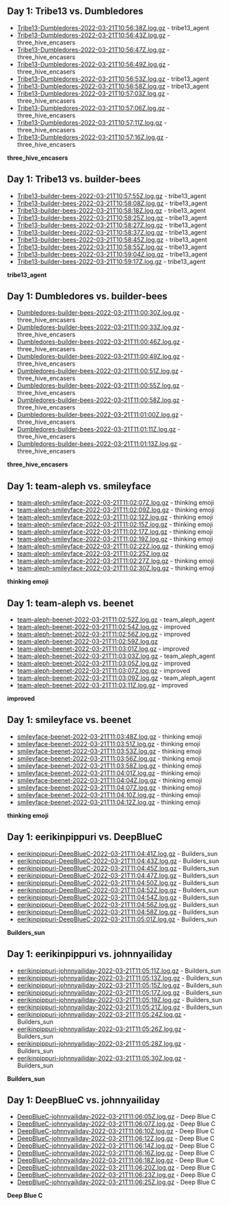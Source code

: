 ## Day 1: Tribe13 vs. Dumbledores

- [Tribe13-Dumbledores-2022-03-21T10:56:38Z.log.gz](day1-Tribe13-Dumbledores/Tribe13-Dumbledores-2022-03-21T10:56:38Z.log.gz) - tribe13_agent
- [Tribe13-Dumbledores-2022-03-21T10:56:43Z.log.gz](day1-Tribe13-Dumbledores/Tribe13-Dumbledores-2022-03-21T10:56:43Z.log.gz) - three_hive_encasers
- [Tribe13-Dumbledores-2022-03-21T10:56:47Z.log.gz](day1-Tribe13-Dumbledores/Tribe13-Dumbledores-2022-03-21T10:56:47Z.log.gz) - three_hive_encasers
- [Tribe13-Dumbledores-2022-03-21T10:56:49Z.log.gz](day1-Tribe13-Dumbledores/Tribe13-Dumbledores-2022-03-21T10:56:49Z.log.gz) - three_hive_encasers
- [Tribe13-Dumbledores-2022-03-21T10:56:53Z.log.gz](day1-Tribe13-Dumbledores/Tribe13-Dumbledores-2022-03-21T10:56:53Z.log.gz) - tribe13_agent
- [Tribe13-Dumbledores-2022-03-21T10:56:58Z.log.gz](day1-Tribe13-Dumbledores/Tribe13-Dumbledores-2022-03-21T10:56:58Z.log.gz) - tribe13_agent
- [Tribe13-Dumbledores-2022-03-21T10:57:03Z.log.gz](day1-Tribe13-Dumbledores/Tribe13-Dumbledores-2022-03-21T10:57:03Z.log.gz) - three_hive_encasers
- [Tribe13-Dumbledores-2022-03-21T10:57:06Z.log.gz](day1-Tribe13-Dumbledores/Tribe13-Dumbledores-2022-03-21T10:57:06Z.log.gz) - three_hive_encasers
- [Tribe13-Dumbledores-2022-03-21T10:57:11Z.log.gz](day1-Tribe13-Dumbledores/Tribe13-Dumbledores-2022-03-21T10:57:11Z.log.gz) - three_hive_encasers
- [Tribe13-Dumbledores-2022-03-21T10:57:16Z.log.gz](day1-Tribe13-Dumbledores/Tribe13-Dumbledores-2022-03-21T10:57:16Z.log.gz) - three_hive_encasers

**three_hive_encasers**

## Day 1: Tribe13 vs. builder-bees

- [Tribe13-builder-bees-2022-03-21T10:57:55Z.log.gz](day1-Tribe13-builder-bees/Tribe13-builder-bees-2022-03-21T10:57:55Z.log.gz) - tribe13_agent
- [Tribe13-builder-bees-2022-03-21T10:58:08Z.log.gz](day1-Tribe13-builder-bees/Tribe13-builder-bees-2022-03-21T10:58:08Z.log.gz) - tribe13_agent
- [Tribe13-builder-bees-2022-03-21T10:58:18Z.log.gz](day1-Tribe13-builder-bees/Tribe13-builder-bees-2022-03-21T10:58:18Z.log.gz) - tribe13_agent
- [Tribe13-builder-bees-2022-03-21T10:58:25Z.log.gz](day1-Tribe13-builder-bees/Tribe13-builder-bees-2022-03-21T10:58:25Z.log.gz) - tribe13_agent
- [Tribe13-builder-bees-2022-03-21T10:58:27Z.log.gz](day1-Tribe13-builder-bees/Tribe13-builder-bees-2022-03-21T10:58:27Z.log.gz) - tribe13_agent
- [Tribe13-builder-bees-2022-03-21T10:58:37Z.log.gz](day1-Tribe13-builder-bees/Tribe13-builder-bees-2022-03-21T10:58:37Z.log.gz) - tribe13_agent
- [Tribe13-builder-bees-2022-03-21T10:58:45Z.log.gz](day1-Tribe13-builder-bees/Tribe13-builder-bees-2022-03-21T10:58:45Z.log.gz) - tribe13_agent
- [Tribe13-builder-bees-2022-03-21T10:58:55Z.log.gz](day1-Tribe13-builder-bees/Tribe13-builder-bees-2022-03-21T10:58:55Z.log.gz) - tribe13_agent
- [Tribe13-builder-bees-2022-03-21T10:59:04Z.log.gz](day1-Tribe13-builder-bees/Tribe13-builder-bees-2022-03-21T10:59:04Z.log.gz) - tribe13_agent
- [Tribe13-builder-bees-2022-03-21T10:59:17Z.log.gz](day1-Tribe13-builder-bees/Tribe13-builder-bees-2022-03-21T10:59:17Z.log.gz) - tribe13_agent

**tribe13_agent**

## Day 1: Dumbledores vs. builder-bees

- [Dumbledores-builder-bees-2022-03-21T11:00:30Z.log.gz](day1-Dumbledores-builder-bees/Dumbledores-builder-bees-2022-03-21T11:00:30Z.log.gz) - three_hive_encasers
- [Dumbledores-builder-bees-2022-03-21T11:00:33Z.log.gz](day1-Dumbledores-builder-bees/Dumbledores-builder-bees-2022-03-21T11:00:33Z.log.gz) - three_hive_encasers
- [Dumbledores-builder-bees-2022-03-21T11:00:46Z.log.gz](day1-Dumbledores-builder-bees/Dumbledores-builder-bees-2022-03-21T11:00:46Z.log.gz) - three_hive_encasers
- [Dumbledores-builder-bees-2022-03-21T11:00:49Z.log.gz](day1-Dumbledores-builder-bees/Dumbledores-builder-bees-2022-03-21T11:00:49Z.log.gz) - three_hive_encasers
- [Dumbledores-builder-bees-2022-03-21T11:00:51Z.log.gz](day1-Dumbledores-builder-bees/Dumbledores-builder-bees-2022-03-21T11:00:51Z.log.gz) - three_hive_encasers
- [Dumbledores-builder-bees-2022-03-21T11:00:55Z.log.gz](day1-Dumbledores-builder-bees/Dumbledores-builder-bees-2022-03-21T11:00:55Z.log.gz) - three_hive_encasers
- [Dumbledores-builder-bees-2022-03-21T11:00:58Z.log.gz](day1-Dumbledores-builder-bees/Dumbledores-builder-bees-2022-03-21T11:00:58Z.log.gz) - three_hive_encasers
- [Dumbledores-builder-bees-2022-03-21T11:01:00Z.log.gz](day1-Dumbledores-builder-bees/Dumbledores-builder-bees-2022-03-21T11:01:00Z.log.gz) - three_hive_encasers
- [Dumbledores-builder-bees-2022-03-21T11:01:11Z.log.gz](day1-Dumbledores-builder-bees/Dumbledores-builder-bees-2022-03-21T11:01:11Z.log.gz) - three_hive_encasers
- [Dumbledores-builder-bees-2022-03-21T11:01:13Z.log.gz](day1-Dumbledores-builder-bees/Dumbledores-builder-bees-2022-03-21T11:01:13Z.log.gz) - three_hive_encasers

**three_hive_encasers**

## Day 1: team-aleph vs. smileyface

- [team-aleph-smileyface-2022-03-21T11:02:07Z.log.gz](day1-team-aleph-smileyface/team-aleph-smileyface-2022-03-21T11:02:07Z.log.gz) - thinking emoji
- [team-aleph-smileyface-2022-03-21T11:02:09Z.log.gz](day1-team-aleph-smileyface/team-aleph-smileyface-2022-03-21T11:02:09Z.log.gz) - thinking emoji
- [team-aleph-smileyface-2022-03-21T11:02:12Z.log.gz](day1-team-aleph-smileyface/team-aleph-smileyface-2022-03-21T11:02:12Z.log.gz) - thinking emoji
- [team-aleph-smileyface-2022-03-21T11:02:15Z.log.gz](day1-team-aleph-smileyface/team-aleph-smileyface-2022-03-21T11:02:15Z.log.gz) - thinking emoji
- [team-aleph-smileyface-2022-03-21T11:02:17Z.log.gz](day1-team-aleph-smileyface/team-aleph-smileyface-2022-03-21T11:02:17Z.log.gz) - thinking emoji
- [team-aleph-smileyface-2022-03-21T11:02:19Z.log.gz](day1-team-aleph-smileyface/team-aleph-smileyface-2022-03-21T11:02:19Z.log.gz) - thinking emoji
- [team-aleph-smileyface-2022-03-21T11:02:22Z.log.gz](day1-team-aleph-smileyface/team-aleph-smileyface-2022-03-21T11:02:22Z.log.gz) - thinking emoji
- [team-aleph-smileyface-2022-03-21T11:02:25Z.log.gz](day1-team-aleph-smileyface/team-aleph-smileyface-2022-03-21T11:02:25Z.log.gz)
- [team-aleph-smileyface-2022-03-21T11:02:27Z.log.gz](day1-team-aleph-smileyface/team-aleph-smileyface-2022-03-21T11:02:27Z.log.gz) - thinking emoji
- [team-aleph-smileyface-2022-03-21T11:02:30Z.log.gz](day1-team-aleph-smileyface/team-aleph-smileyface-2022-03-21T11:02:30Z.log.gz) - thinking emoji

**thinking emoji**

## Day 1: team-aleph vs. beenet

- [team-aleph-beenet-2022-03-21T11:02:52Z.log.gz](day1-team-aleph-beenet/team-aleph-beenet-2022-03-21T11:02:52Z.log.gz) - team_aleph_agent
- [team-aleph-beenet-2022-03-21T11:02:54Z.log.gz](day1-team-aleph-beenet/team-aleph-beenet-2022-03-21T11:02:54Z.log.gz) - improved
- [team-aleph-beenet-2022-03-21T11:02:56Z.log.gz](day1-team-aleph-beenet/team-aleph-beenet-2022-03-21T11:02:56Z.log.gz) - improved
- [team-aleph-beenet-2022-03-21T11:02:59Z.log.gz](day1-team-aleph-beenet/team-aleph-beenet-2022-03-21T11:02:59Z.log.gz)
- [team-aleph-beenet-2022-03-21T11:03:01Z.log.gz](day1-team-aleph-beenet/team-aleph-beenet-2022-03-21T11:03:01Z.log.gz) - improved
- [team-aleph-beenet-2022-03-21T11:03:03Z.log.gz](day1-team-aleph-beenet/team-aleph-beenet-2022-03-21T11:03:03Z.log.gz) - team_aleph_agent
- [team-aleph-beenet-2022-03-21T11:03:05Z.log.gz](day1-team-aleph-beenet/team-aleph-beenet-2022-03-21T11:03:05Z.log.gz) - improved
- [team-aleph-beenet-2022-03-21T11:03:07Z.log.gz](day1-team-aleph-beenet/team-aleph-beenet-2022-03-21T11:03:07Z.log.gz) - improved
- [team-aleph-beenet-2022-03-21T11:03:09Z.log.gz](day1-team-aleph-beenet/team-aleph-beenet-2022-03-21T11:03:09Z.log.gz) - team_aleph_agent
- [team-aleph-beenet-2022-03-21T11:03:11Z.log.gz](day1-team-aleph-beenet/team-aleph-beenet-2022-03-21T11:03:11Z.log.gz) - improved

**improved**

## Day 1: smileyface vs. beenet

- [smileyface-beenet-2022-03-21T11:03:48Z.log.gz](day1-smileyface-beenet/smileyface-beenet-2022-03-21T11:03:48Z.log.gz) - thinking emoji
- [smileyface-beenet-2022-03-21T11:03:51Z.log.gz](day1-smileyface-beenet/smileyface-beenet-2022-03-21T11:03:51Z.log.gz) - thinking emoji
- [smileyface-beenet-2022-03-21T11:03:53Z.log.gz](day1-smileyface-beenet/smileyface-beenet-2022-03-21T11:03:53Z.log.gz) - thinking emoji
- [smileyface-beenet-2022-03-21T11:03:56Z.log.gz](day1-smileyface-beenet/smileyface-beenet-2022-03-21T11:03:56Z.log.gz) - thinking emoji
- [smileyface-beenet-2022-03-21T11:03:58Z.log.gz](day1-smileyface-beenet/smileyface-beenet-2022-03-21T11:03:58Z.log.gz) - thinking emoji
- [smileyface-beenet-2022-03-21T11:04:01Z.log.gz](day1-smileyface-beenet/smileyface-beenet-2022-03-21T11:04:01Z.log.gz) - thinking emoji
- [smileyface-beenet-2022-03-21T11:04:04Z.log.gz](day1-smileyface-beenet/smileyface-beenet-2022-03-21T11:04:04Z.log.gz) - thinking emoji
- [smileyface-beenet-2022-03-21T11:04:07Z.log.gz](day1-smileyface-beenet/smileyface-beenet-2022-03-21T11:04:07Z.log.gz) - thinking emoji
- [smileyface-beenet-2022-03-21T11:04:10Z.log.gz](day1-smileyface-beenet/smileyface-beenet-2022-03-21T11:04:10Z.log.gz) - thinking emoji
- [smileyface-beenet-2022-03-21T11:04:12Z.log.gz](day1-smileyface-beenet/smileyface-beenet-2022-03-21T11:04:12Z.log.gz) - thinking emoji

**thinking emoji**

## Day 1: eerikinpippuri vs. DeepBlueC

- [eerikinpippuri-DeepBlueC-2022-03-21T11:04:41Z.log.gz](day1-eerikinpippuri-DeepBlueC/eerikinpippuri-DeepBlueC-2022-03-21T11:04:41Z.log.gz) - Builders_sun
- [eerikinpippuri-DeepBlueC-2022-03-21T11:04:43Z.log.gz](day1-eerikinpippuri-DeepBlueC/eerikinpippuri-DeepBlueC-2022-03-21T11:04:43Z.log.gz) - Builders_sun
- [eerikinpippuri-DeepBlueC-2022-03-21T11:04:45Z.log.gz](day1-eerikinpippuri-DeepBlueC/eerikinpippuri-DeepBlueC-2022-03-21T11:04:45Z.log.gz) - Builders_sun
- [eerikinpippuri-DeepBlueC-2022-03-21T11:04:47Z.log.gz](day1-eerikinpippuri-DeepBlueC/eerikinpippuri-DeepBlueC-2022-03-21T11:04:47Z.log.gz) - Builders_sun
- [eerikinpippuri-DeepBlueC-2022-03-21T11:04:50Z.log.gz](day1-eerikinpippuri-DeepBlueC/eerikinpippuri-DeepBlueC-2022-03-21T11:04:50Z.log.gz) - Builders_sun
- [eerikinpippuri-DeepBlueC-2022-03-21T11:04:52Z.log.gz](day1-eerikinpippuri-DeepBlueC/eerikinpippuri-DeepBlueC-2022-03-21T11:04:52Z.log.gz) - Builders_sun
- [eerikinpippuri-DeepBlueC-2022-03-21T11:04:54Z.log.gz](day1-eerikinpippuri-DeepBlueC/eerikinpippuri-DeepBlueC-2022-03-21T11:04:54Z.log.gz) - Builders_sun
- [eerikinpippuri-DeepBlueC-2022-03-21T11:04:56Z.log.gz](day1-eerikinpippuri-DeepBlueC/eerikinpippuri-DeepBlueC-2022-03-21T11:04:56Z.log.gz) - Builders_sun
- [eerikinpippuri-DeepBlueC-2022-03-21T11:04:58Z.log.gz](day1-eerikinpippuri-DeepBlueC/eerikinpippuri-DeepBlueC-2022-03-21T11:04:58Z.log.gz) - Builders_sun
- [eerikinpippuri-DeepBlueC-2022-03-21T11:05:01Z.log.gz](day1-eerikinpippuri-DeepBlueC/eerikinpippuri-DeepBlueC-2022-03-21T11:05:01Z.log.gz) - Builders_sun

**Builders_sun**

## Day 1: eerikinpippuri vs. johnnyailiday

- [eerikinpippuri-johnnyailiday-2022-03-21T11:05:11Z.log.gz](day1-eerikinpippuri-johnnyailiday/eerikinpippuri-johnnyailiday-2022-03-21T11:05:11Z.log.gz) - Builders_sun
- [eerikinpippuri-johnnyailiday-2022-03-21T11:05:13Z.log.gz](day1-eerikinpippuri-johnnyailiday/eerikinpippuri-johnnyailiday-2022-03-21T11:05:13Z.log.gz) - Builders_sun
- [eerikinpippuri-johnnyailiday-2022-03-21T11:05:15Z.log.gz](day1-eerikinpippuri-johnnyailiday/eerikinpippuri-johnnyailiday-2022-03-21T11:05:15Z.log.gz) - Builders_sun
- [eerikinpippuri-johnnyailiday-2022-03-21T11:05:17Z.log.gz](day1-eerikinpippuri-johnnyailiday/eerikinpippuri-johnnyailiday-2022-03-21T11:05:17Z.log.gz) - Builders_sun
- [eerikinpippuri-johnnyailiday-2022-03-21T11:05:19Z.log.gz](day1-eerikinpippuri-johnnyailiday/eerikinpippuri-johnnyailiday-2022-03-21T11:05:19Z.log.gz) - Builders_sun
- [eerikinpippuri-johnnyailiday-2022-03-21T11:05:21Z.log.gz](day1-eerikinpippuri-johnnyailiday/eerikinpippuri-johnnyailiday-2022-03-21T11:05:21Z.log.gz) - Builders_sun
- [eerikinpippuri-johnnyailiday-2022-03-21T11:05:24Z.log.gz](day1-eerikinpippuri-johnnyailiday/eerikinpippuri-johnnyailiday-2022-03-21T11:05:24Z.log.gz) - Builders_sun
- [eerikinpippuri-johnnyailiday-2022-03-21T11:05:26Z.log.gz](day1-eerikinpippuri-johnnyailiday/eerikinpippuri-johnnyailiday-2022-03-21T11:05:26Z.log.gz) - Builders_sun
- [eerikinpippuri-johnnyailiday-2022-03-21T11:05:28Z.log.gz](day1-eerikinpippuri-johnnyailiday/eerikinpippuri-johnnyailiday-2022-03-21T11:05:28Z.log.gz) - Builders_sun
- [eerikinpippuri-johnnyailiday-2022-03-21T11:05:30Z.log.gz](day1-eerikinpippuri-johnnyailiday/eerikinpippuri-johnnyailiday-2022-03-21T11:05:30Z.log.gz) - Builders_sun

**Builders_sun**

## Day 1: DeepBlueC vs. johnnyailiday

- [DeepBlueC-johnnyailiday-2022-03-21T11:06:05Z.log.gz](day1-DeepBlueC-johnnyailiday/DeepBlueC-johnnyailiday-2022-03-21T11:06:05Z.log.gz) - Deep Blue C
- [DeepBlueC-johnnyailiday-2022-03-21T11:06:07Z.log.gz](day1-DeepBlueC-johnnyailiday/DeepBlueC-johnnyailiday-2022-03-21T11:06:07Z.log.gz) - Deep Blue C
- [DeepBlueC-johnnyailiday-2022-03-21T11:06:10Z.log.gz](day1-DeepBlueC-johnnyailiday/DeepBlueC-johnnyailiday-2022-03-21T11:06:10Z.log.gz) - Deep Blue C
- [DeepBlueC-johnnyailiday-2022-03-21T11:06:12Z.log.gz](day1-DeepBlueC-johnnyailiday/DeepBlueC-johnnyailiday-2022-03-21T11:06:12Z.log.gz) - Deep Blue C
- [DeepBlueC-johnnyailiday-2022-03-21T11:06:14Z.log.gz](day1-DeepBlueC-johnnyailiday/DeepBlueC-johnnyailiday-2022-03-21T11:06:14Z.log.gz) - Deep Blue C
- [DeepBlueC-johnnyailiday-2022-03-21T11:06:16Z.log.gz](day1-DeepBlueC-johnnyailiday/DeepBlueC-johnnyailiday-2022-03-21T11:06:16Z.log.gz) - Deep Blue C
- [DeepBlueC-johnnyailiday-2022-03-21T11:06:18Z.log.gz](day1-DeepBlueC-johnnyailiday/DeepBlueC-johnnyailiday-2022-03-21T11:06:18Z.log.gz) - Deep Blue C
- [DeepBlueC-johnnyailiday-2022-03-21T11:06:20Z.log.gz](day1-DeepBlueC-johnnyailiday/DeepBlueC-johnnyailiday-2022-03-21T11:06:20Z.log.gz) - Deep Blue C
- [DeepBlueC-johnnyailiday-2022-03-21T11:06:23Z.log.gz](day1-DeepBlueC-johnnyailiday/DeepBlueC-johnnyailiday-2022-03-21T11:06:23Z.log.gz) - Deep Blue C
- [DeepBlueC-johnnyailiday-2022-03-21T11:06:25Z.log.gz](day1-DeepBlueC-johnnyailiday/DeepBlueC-johnnyailiday-2022-03-21T11:06:25Z.log.gz) - Deep Blue C

**Deep Blue C**
